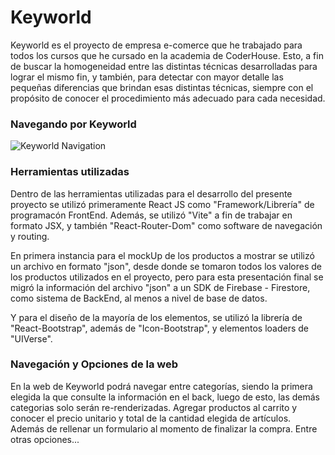 # Keyworld

Keyworld es el proyecto de empresa e-comerce que he trabajado para todos los cursos que he cursado en la academia de CoderHouse. Esto, a fin de buscar la homogeneidad entre las distintas técnicas desarrolladas para lograr el mismo fin, y también, para detectar con mayor detalle las pequeñas diferencias que brindan esas distintas técnicas, siempre con el propósito de conocer el procedimiento más adecuado para cada necesidad.


### Navegando por Keyworld
![Keyworld Navigation](https://github.com/DeibyFaria21/KeyworldReact/blob/main/src/assets/Final.gif)

### Herramientas utilizadas

Dentro de las herramientas utilizadas para el desarrollo del presente proyecto se utilizó primeramente React JS como "Framework/Librería" de programacón FrontEnd.
Además, se utilizó "Vite" a fin de trabajar en formato JSX, y también "React-Router-Dom" como software de navegación y routing.

En primera instancia para el mockUp de los productos a mostrar se utilizó un archivo en formato "json", desde donde se tomaron todos los valores de los productos utilizados en el proyecto, pero para esta presentación final se migró la información del archivo "json" a un SDK de Firebase - Firestore, como sistema de BackEnd, al menos a nivel de base de datos.

Y para el diseño de la mayoría de los elementos, se utilizó la librería de "React-Bootstrap", además de "Icon-Bootstrap", y elementos loaders de "UIVerse".



### Navegación y Opciones de la web

En la web de Keyworld podrá navegar entre categorías, siendo la primera elegida la que consulte la información en el back, luego de esto, las demás categorias solo serán re-renderizadas.
Agregar productos al carrito y conocer el precio unitario y total de la cantidad elegida de artículos.
Además de rellenar un formulario al momento de finalizar la compra.
Entre otras opciones...
